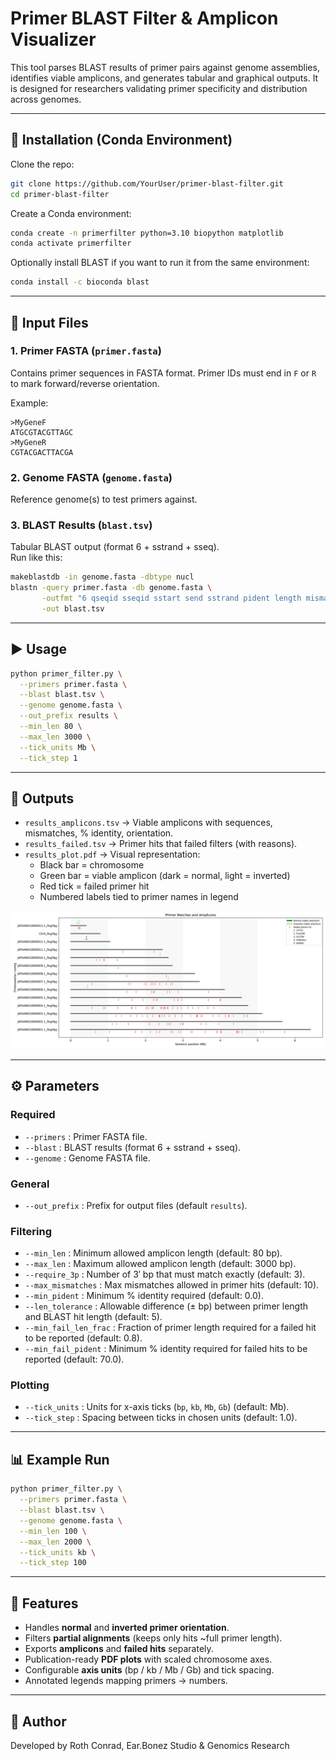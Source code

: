 # Primer BLAST Filter & Amplicon Visualizer

This tool parses BLAST results of primer pairs against genome assemblies, identifies viable amplicons, and generates tabular and graphical outputs. It is designed for researchers validating primer specificity and distribution across genomes.

---

## 🔧 Installation (Conda Environment)

Clone the repo:

```bash
git clone https://github.com/YourUser/primer-blast-filter.git
cd primer-blast-filter
```

Create a Conda environment:

```bash
conda create -n primerfilter python=3.10 biopython matplotlib
conda activate primerfilter
```

Optionally install BLAST if you want to run it from the same environment:

```bash
conda install -c bioconda blast
```

---

## 📑 Input Files

### 1. Primer FASTA (`primer.fasta`)
Contains primer sequences in FASTA format. Primer IDs must end in `F` or `R` to mark forward/reverse orientation.

Example:
```
>MyGeneF
ATGCGTACGTTAGC
>MyGeneR
CGTACGACTTACGA
```

### 2. Genome FASTA (`genome.fasta`)
Reference genome(s) to test primers against.

### 3. BLAST Results (`blast.tsv`)
Tabular BLAST output (format 6 + sstrand + sseq).  
Run like this:

```bash
makeblastdb -in genome.fasta -dbtype nucl
blastn -query primer.fasta -db genome.fasta \
       -outfmt "6 qseqid sseqid sstart send sstrand pident length mismatch gapopen evalue bitscore sseq" \
       -out blast.tsv
```

---

## ▶️ Usage

```bash
python primer_filter.py \
  --primers primer.fasta \
  --blast blast.tsv \
  --genome genome.fasta \
  --out_prefix results \
  --min_len 80 \
  --max_len 3000 \
  --tick_units Mb \
  --tick_step 1
```

---

## 📂 Outputs

- `results_amplicons.tsv` → Viable amplicons with sequences, mismatches, % identity, orientation.
- `results_failed.tsv` → Primer hits that failed filters (with reasons).
- `results_plot.pdf` → Visual representation:
  - Black bar = chromosome
  - Green bar = viable amplicon (dark = normal, light = inverted)
  - Red tick = failed primer hit
  - Numbered labels tied to primer names in legend
 
![Example Output](PrimerBlast_Fusarium_odoratissimum_GCA_000260195.2_FO_II5_V1_plot.png)

---

## ⚙️ Parameters

### Required
- `--primers` : Primer FASTA file.
- `--blast` : BLAST results (format 6 + sstrand + sseq).
- `--genome` : Genome FASTA file.

### General
- `--out_prefix` : Prefix for output files (default `results`).

### Filtering
- `--min_len` : Minimum allowed amplicon length (default: 80 bp).
- `--max_len` : Maximum allowed amplicon length (default: 3000 bp).
- `--require_3p` : Number of 3′ bp that must match exactly (default: 3).
- `--max_mismatches` : Max mismatches allowed in primer hits (default: 10).
- `--min_pident` : Minimum % identity required (default: 0.0).
- `--len_tolerance` : Allowable difference (± bp) between primer length and BLAST hit length (default: 5).
- `--min_fail_len_frac` : Fraction of primer length required for a failed hit to be reported (default: 0.8).
- `--min_fail_pident` : Minimum % identity required for failed hits to be reported (default: 70.0).

### Plotting
- `--tick_units` : Units for x-axis ticks (`bp`, `kb`, `Mb`, `Gb`) (default: Mb).
- `--tick_step` : Spacing between ticks in chosen units (default: 1.0).

---

## 📊 Example Run

```bash
python primer_filter.py \
  --primers primer.fasta \
  --blast blast.tsv \
  --genome genome.fasta \
  --min_len 100 \
  --max_len 2000 \
  --tick_units kb \
  --tick_step 100
```

---

## 🔬 Features
- Handles **normal** and **inverted primer orientation**.
- Filters **partial alignments** (keeps only hits ~full primer length).
- Exports **amplicons** and **failed hits** separately.
- Publication-ready **PDF plots** with scaled chromosome axes.
- Configurable **axis units** (bp / kb / Mb / Gb) and tick spacing.
- Annotated legends mapping primers → numbers.

---

## 👤 Author
Developed by Roth Conrad, Ear.Bonez Studio & Genomics Research
